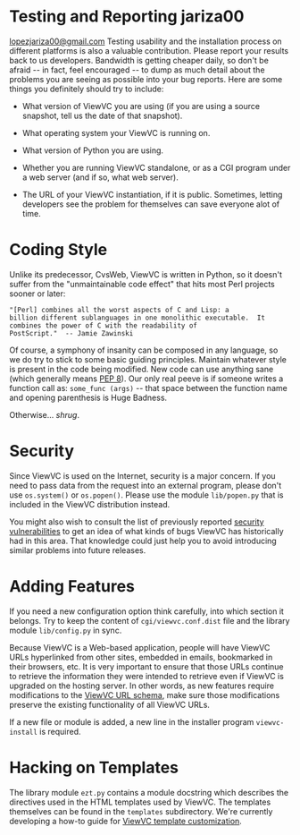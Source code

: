 # Testing and Reporting jariza00
lopezjariza00@gmail.com
Testing usability and the installation process on different platforms
is also a valuable contribution.  Please report your results back to
us developers.  Bandwidth is getting cheaper daily, so don't be afraid
-- in fact, feel encouraged -- to dump as much detail about the
problems you are seeing as possible into your bug reports.  Here are
some things you definitely should try to include:

  * What version of ViewVC you are using (if you are using a source
    snapshot, tell us the date of that snapshot).

  * What operating system your ViewVC is running on.

  * What version of Python you are using.

  * Whether you are running ViewVC standalone, or as a CGI program
    under a web server (and if so, what web server).

  * The URL of your ViewVC instantiation, if it is public.
    Sometimes, letting developers see the problem for themselves can
    save everyone alot of time.

# Coding Style

Unlike its predecessor, CvsWeb, ViewVC is written in Python, so it
doesn't suffer from the "unmaintainable code effect" that hits most
Perl projects sooner or later:

    "[Perl] combines all the worst aspects of C and Lisp: a
    billion different sublanguages in one monolithic executable.  It
    combines the power of C with the readability of
    PostScript."  -- Jamie Zawinski

Of course, a symphony of insanity can be composed in any language, so
we do try to stick to some basic guiding principles.  Maintain
whatever style is present in the code being modified.  New code can
use anything sane (which generally
means [PEP 8](http://www.python.org/dev/peps/pep-0008/)).
Our only real peeve is if someone writes a function call as:
`some_func (args)` -- that space between the function name and opening
parenthesis is Huge Badness.

Otherwise... _shrug_.

# Security

Since ViewVC is used on the Internet, security is a major concern.  If
you need to pass data from the request into an external program,
please don't use `os.system()` or `os.popen()`.  Please use the module
`lib/popen.py` that is included in the ViewVC distribution instead.

You might also wish to consult the list of previously reported
[security vulnerabilities](./SECURITY.md) to get an idea
of what kinds of bugs ViewVC has historically had in this area.  That
knowledge could just help you to avoid introducing similar problems
into future releases.

# Adding Features

If you need a new configuration option think carefully, into which
section it belongs.  Try to keep the content of `cgi/viewvc.conf.dist`
file and the library module `lib/config.py` in sync.

Because ViewVC is a Web-based application, people will have ViewVC
URLs hyperlinked from other sites, embedded in emails, bookmarked in
their browsers, etc.  It is very important to ensure that those URLs
continue to retrieve the information they were intended to retrieve
even if ViewVC is upgraded on the hosting server.  In other words, as
new features require modifications to the [ViewVC URL
schema](./docs/url-reference.html), make sure those modifications
preserve the existing functionality of all ViewVC URLs.

If a new file or module is added, a new line in the installer program
`viewvc-install` is required.

# Hacking on Templates

The library module `ezt.py` contains a module docstring which
describes the directives used in the HTML templates used by ViewVC.
The templates themselves can be found in the `templates` subdirectory.
We're currently developing a how-to guide for [ViewVC template
customization](./docs/template-authoring-guide.html).
